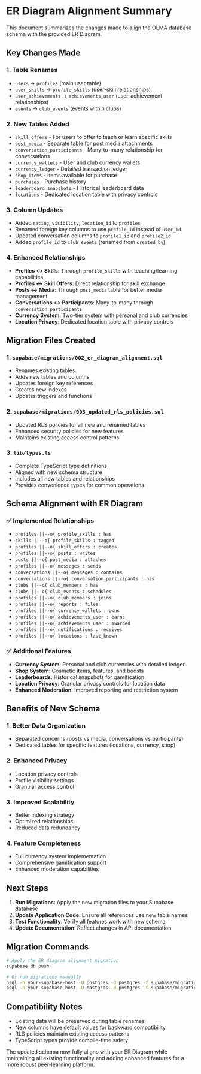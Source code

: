 # ER Diagram Alignment Summary

This document summarizes the changes made to align the OLMA database schema with the provided ER Diagram.

## Key Changes Made

### 1. Table Renames
- `users` → `profiles` (main user table)
- `user_skills` → `profile_skills` (user-skill relationships)
- `user_achievements` → `achievements_user` (user-achievement relationships)
- `events` → `club_events` (events within clubs)

### 2. New Tables Added
- `skill_offers` - For users to offer to teach or learn specific skills
- `post_media` - Separate table for post media attachments
- `conversation_participants` - Many-to-many relationship for conversations
- `currency_wallets` - User and club currency wallets
- `currency_ledger` - Detailed transaction ledger
- `shop_items` - Items available for purchase
- `purchases` - Purchase history
- `leaderboard_snapshots` - Historical leaderboard data
- `locations` - Dedicated location table with privacy controls

### 3. Column Updates
- Added `rating`, `visibility`, `location_id` to `profiles`
- Renamed foreign key columns to use `profile_id` instead of `user_id`
- Updated conversation columns to `profile1_id` and `profile2_id`
- Added `profile_id` to `club_events` (renamed from `created_by`)

### 4. Enhanced Relationships
- **Profiles ↔ Skills**: Through `profile_skills` with teaching/learning capabilities
- **Profiles ↔ Skill Offers**: Direct relationship for skill exchange
- **Posts ↔ Media**: Through `post_media` table for better media management
- **Conversations ↔ Participants**: Many-to-many through `conversation_participants`
- **Currency System**: Two-tier system with personal and club currencies
- **Location Privacy**: Dedicated location table with privacy controls

## Migration Files Created

### 1. `supabase/migrations/002_er_diagram_alignment.sql`
- Renames existing tables
- Adds new tables and columns
- Updates foreign key references
- Creates new indexes
- Updates triggers and functions

### 2. `supabase/migrations/003_updated_rls_policies.sql`
- Updated RLS policies for all new and renamed tables
- Enhanced security policies for new features
- Maintains existing access control patterns

### 3. `lib/types.ts`
- Complete TypeScript type definitions
- Aligned with new schema structure
- Includes all new tables and relationships
- Provides convenience types for common operations

## Schema Alignment with ER Diagram

### ✅ Implemented Relationships
- `profiles ||--o{ profile_skills : has`
- `skills ||--o{ profile_skills : tagged`
- `profiles ||--o{ skill_offers : creates`
- `profiles ||--o{ posts : writes`
- `posts ||--o{ post_media : attaches`
- `profiles ||--o{ messages : sends`
- `conversations ||--o{ messages : contains`
- `conversations ||--o{ conversation_participants : has`
- `clubs ||--o{ club_members : has`
- `clubs ||--o{ club_events : schedules`
- `profiles ||--o{ club_members : joins`
- `profiles ||--o{ reports : files`
- `profiles ||--o{ currency_wallets : owns`
- `profiles ||--o{ achievements_user : earns`
- `profiles ||--o{ achievements_user : awarded`
- `profiles ||--o{ notifications : receives`
- `profiles ||--o{ locations : last_known`

### ✅ Additional Features
- **Currency System**: Personal and club currencies with detailed ledger
- **Shop System**: Cosmetic items, features, and boosts
- **Leaderboards**: Historical snapshots for gamification
- **Location Privacy**: Granular privacy controls for location data
- **Enhanced Moderation**: Improved reporting and restriction system

## Benefits of New Schema

### 1. Better Data Organization
- Separated concerns (posts vs media, conversations vs participants)
- Dedicated tables for specific features (locations, currency, shop)

### 2. Enhanced Privacy
- Location privacy controls
- Profile visibility settings
- Granular access control

### 3. Improved Scalability
- Better indexing strategy
- Optimized relationships
- Reduced data redundancy

### 4. Feature Completeness
- Full currency system implementation
- Comprehensive gamification support
- Enhanced moderation capabilities

## Next Steps

1. **Run Migrations**: Apply the new migration files to your Supabase database
2. **Update Application Code**: Ensure all references use new table names
3. **Test Functionality**: Verify all features work with new schema
4. **Update Documentation**: Reflect changes in API documentation

## Migration Commands

```bash
# Apply the ER diagram alignment migration
supabase db push

# Or run migrations manually
psql -h your-supabase-host -U postgres -d postgres -f supabase/migrations/002_er_diagram_alignment.sql
psql -h your-supabase-host -U postgres -d postgres -f supabase/migrations/003_updated_rls_policies.sql
```

## Compatibility Notes

- Existing data will be preserved during table renames
- New columns have default values for backward compatibility
- RLS policies maintain existing access patterns
- TypeScript types provide compile-time safety

The updated schema now fully aligns with your ER Diagram while maintaining all existing functionality and adding enhanced features for a more robust peer-learning platform.


